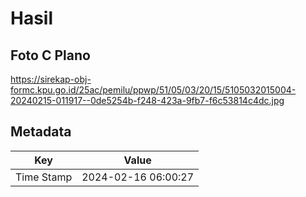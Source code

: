 # Hasil

## Foto C Plano

https://sirekap-obj-formc.kpu.go.id/25ac/pemilu/ppwp/51/05/03/20/15/5105032015004-20240215-011917--0de5254b-f248-423a-9fb7-f6c53814c4dc.jpg


## Metadata

| Key        | Value               |
| ---------- | ------------------- |
| Time Stamp | 2024-02-16 06:00:27 |



